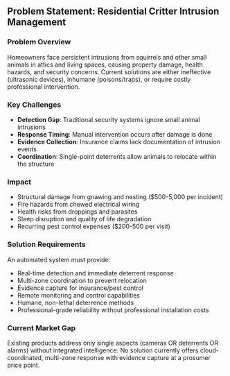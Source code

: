 ## Problem Statement: Residential Critter Intrusion Management

### Problem Overview
Homeowners face persistent intrusions from squirrels and other small animals in attics and living spaces, causing property damage, health hazards, and security concerns. Current solutions are either ineffective (ultrasonic devices), inhumane (poisons/traps), or require costly professional intervention.

### Key Challenges
- **Detection Gap**: Traditional security systems ignore small animal intrusions
- **Response Timing**: Manual intervention occurs after damage is done
- **Evidence Collection**: Insurance claims lack documentation of intrusion events  
- **Coordination**: Single-point deterrents allow animals to relocate within the structure

### Impact
- Structural damage from gnawing and nesting ($500-5,000 per incident)
- Fire hazards from chewed electrical wiring
- Health risks from droppings and parasites
- Sleep disruption and quality of life degradation
- Recurring pest control expenses ($200-500 per visit)

### Solution Requirements
An automated system must provide:
- Real-time detection and immediate deterrent response
- Multi-zone coordination to prevent relocation
- Evidence capture for insurance/pest control
- Remote monitoring and control capabilities
- Humane, non-lethal deterrence methods
- Professional-grade reliability without professional installation costs

### Current Market Gap
Existing products address only single aspects (cameras OR deterrents OR alarms) without integrated intelligence. No solution currently offers cloud-coordinated, multi-zone response with evidence capture at a prosumer price point.